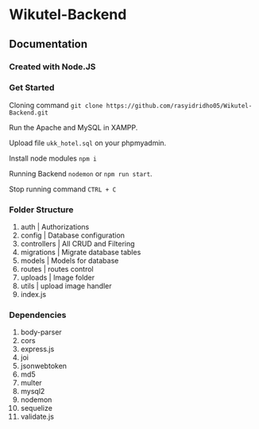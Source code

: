 # Wikutel-Backend

## Documentation

### Created with Node.JS

### Get Started
Cloning command `git clone https://github.com/rasyidridho05/Wikutel-Backend.git`

Run the Apache and MySQL in XAMPP.

Upload file `ukk_hotel.sql` on your phpmyadmin.

Install node modules `npm i`

Running Backend `nodemon` or `npm run start`.

Stop running command `CTRL + C`


### Folder Structure
1. auth | Authorizations
2. config | Database configuration
3. controllers | All CRUD and Filtering
4. migrations | Migrate database tables
5. models | Models for database
6. routes | routes control
7. uploads | Image folder
8. utils | upload image handler
9. index.js

### Dependencies 
1. body-parser
2. cors
3. express.js
4. joi
5. jsonwebtoken
6. md5
7. multer
8. mysql2
9. nodemon
10. sequelize
11. validate.js
